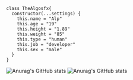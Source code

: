 ````red
class TheAlgosfx{
  constructor(...settings) {
    this.name = "Alp"
    this.age = "19"
    this.height = "1.89"
    this.weight = "85"
    this.type = "human"
    this.job = "developer"
    this.sex = "male"
  }
}
````
![Anurag's GitHub stats](https://github-readme-stats.vercel.app/api?username=TheAlgosfx&show_icons=true)
![Anurag's GitHub stats](https://github-readme-stats.vercel.app/api?username=TheAlgosfx&show_icons=true&theme=radical)
